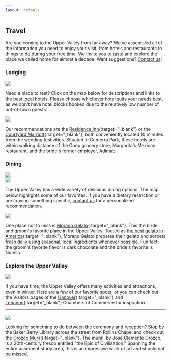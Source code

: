```yaml
---
layout: default
---
```


## Travel ##

Are you coming to the Upper Valley from far away? We've assembled all of the information you need to enjoy your visit, from hotels and restaurants to things to do during your free time. We invite you to taste and explore the place we called home for almost a decade. Want suggestions? [Contact us](/about/contact.html)!


### Lodging ###

<div class="photo lightboxable">
  <img src="/images/places/hanover-inn.jpg">
</div>

Need a place to rest? Click on the map below for descriptions and links to the best local hotels. Please choose whichever hotel suits your needs best, as we don't have hotel blocks booked due to the relatively low number of out-of-town guests.

<a href="https://www.google.com/maps/d/viewer?mid=zFR_mzWpa23c.kBgRWeXc27lg" class="map-link map-link-standalone" target="_blank" title="Click here for the full map">
  <img src="/images/maps/hotels-map.jpg">
</a>

Our recommendations are the [Residence Inn](http://www.marriott.com){:target="_blank"} or the [Courtyard Marriott](http://www.marriott.com){:target="_blank"}, both conveniently located 10 minutes from the wedding festivities. Situated in Centerra Park, these hotels are within walking distance of the Coop grocery store, Margarita's Mexican restaurant, and the bride's former employer, Adimab.

### Dining ###

<div class="double-photos">
  <div class="double-photo">
    <div class="photo lightboxable">
      <img src="/images/places/market-table.jpg">
    </div>
  </div>
  <div class="double-photo">
    <div class="photo lightboxable">
      <img src="/images/places/mollys.jpg">
    </div>
  </div>
</div>

The Upper Valley has a wide variety of delicious dining options. The map below highlights some of our favorites. If you have a dietary restriction or are craving something specific, [contact us](/about/contact.html) for a personalized recommendation.

<a href="https://mapsengine.google.com/maps/d/viewer?mid=zFR_mzWpa23c.kisGsnW_BqGM" class="map-link map-link-standalone" target="_blank" title="Click here for the full map">
  <img src="/images/maps/food-map.jpg">
</a>

One place not to miss is [Morano Gelato](http://www.moranogelatohanover.com){:target="_blank"}. This the bride and groom's favorite place in the Upper Valley. Touted as [the best gelato in America](http://www.forbes.com/sites/larryolmsted/2011/07/05/the-best-gelato-in-america/){:target="_blank"}, Morano Gelato prepares their gelato and sorbets fresh daily using seasonal, local ingredients whenever possible. Fun fact: the groom's favorite flavor is dark chocolate and the bride's favorite is Nutella.

### Explore the Upper Valley ###

<a href="https://www.google.com/maps/d/viewer?mid=zFR_mzWpa23c.kE0Jle7iFuxk" class="map-link map-link-standalone" target="_blank" title="Click here for the full map">
  <img src="/images/maps/explore-map.jpg">
</a>

If you have time, the Upper Valley offers many activities and attractions, even in winter. Here are a few of our favorite spots, or you can check out the Visitors pages of the [Hanover](http://www.hanoverchamber.org/index.php?id=178&page=Hanover%20Area%20Chamber%20of%20Commerce%20-%20Visitors){:target="_blank"} and [Lebanon](http://lebanonchamber.com/visitors/){:target="_blank"} Chambers of Commerce for inspiration.

----------------------------------------------------------------------

<div class="photo photo-right lightboxable">
  <img src="/images/places/skiway.jpg">
</div>

Looking for something to do between the ceremony and reception? Stop by the Baker Berry Library across the street from Rollins Chapel and check out the [Orozco Mural](http://researchguides.dartmouth.edu/orozco){:target="_blank"}. The mural, by José Clemente Orozco, is a 20th-century fresco entitled "the Epic of Civilization." Spanning the entire basement study area, this is an impressive work of art and should not be missed.
